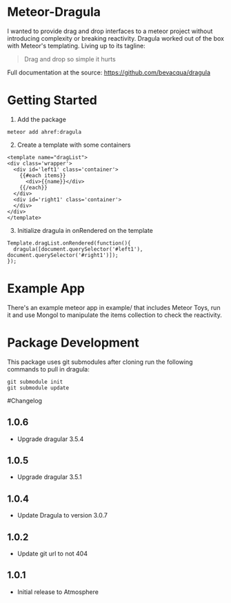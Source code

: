 # Meteor-Dragula

I wanted to provide drag and drop interfaces to a meteor project without introducing complexity or breaking reactivity. Dragula worked out of the box with Meteor's templating. Living up to its tagline:

> Drag and drop so simple it hurts

Full documentation at the source: https://github.com/bevacqua/dragula


# Getting Started

1. Add the package
```
meteor add ahref:dragula
```
2. Create a template with some containers
```
<template name="dragList">
<div class='wrapper'>
  <div id='left1' class='container'>
    {{#each items}}
      <div>{{name}}</div>
    {{/each}}
  </div>
  <div id='right1' class='container'>
  </div>
</div>
</template>
```

3. Initialize dragula in onRendered on the template
```
Template.dragList.onRendered(function(){
  dragula([document.querySelector('#left1'), document.querySelector('#right1')]);
});
```
# Example App
There's an example meteor app in example/ that includes Meteor Toys, run it and use Mongol to manipulate the items collection to check the reactivity.

# Package Development

This package uses git submodules after cloning run the following commands to pull in dragula:
```
git submodule init
git submodule update
```

#Changelog
## 1.0.6
  * Upgrade dragular 3.5.4

## 1.0.5
  * Upgrade dragular 3.5.1

## 1.0.4
  * Update Dragula to version 3.0.7

## 1.0.2
  * Update git url to not 404

## 1.0.1
  * Initial release to Atmosphere




